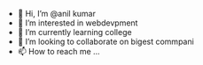 - 👋 Hi, I’m @anil kumar
- 👀 I’m interested in webdevpment 
- 🌱 I’m currently learning college
- 💞️ I’m looking to collaborate on bigest commpani
- 📫 How to reach me ...

<!---
aniljasel/aniljasel is a ✨ special ✨ repository because its `README.md` (this file) appears on your GitHub profile.
You can click the Preview link to take a look at your changes.
--->
